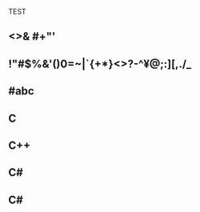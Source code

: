 TEST

## <>& #+"'
## !"#$%&'()0=~|`{+*}<>?-^¥@;:][,./_
## &#035;&#97;&#98;&#99;
## C
## C++
## C#
## C&#035;

